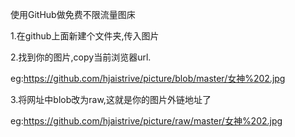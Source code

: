 使用GitHub做免费不限流量图床


1.在github上面新建个文件夹,传入图片  

2.找到你的图片,copy当前浏览器url.  

eg:https://github.com/hjaistrive/picture/blob/master/女神%202.jpg  

3.将网址中blob改为raw,这就是你的图片外链地址了  

eg:https://github.com/hjaistrive/picture/raw/master/女神%202.jpg